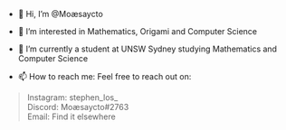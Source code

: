 * 👋 Hi, I’m @Moæsaycto

* 👀 I’m interested in Mathematics, Origami and Computer Science

* 🌱 I’m currently a student at UNSW Sydney studying Mathematics and Computer Science

* 📫 How to reach me: Feel free to reach out on:
> Instagram: stephen_los_\
> Discord: Moæsaycto#2763\
> Email: Find it elsewhere

<!---
Moaesaycto/Moaesaycto is a ✨ special ✨ repository because its `README.md` (this file) appears on your GitHub profile.
You can click the Preview link to take a look at your changes.
--->
